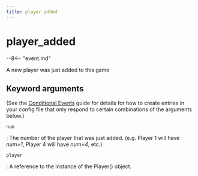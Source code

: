 ```yaml
---
title: player_added
---
```


# player_added


--8<-- "event.md"

A new player was just added to this game

## Keyword arguments

(See the [Conditional Events](overview/conditional.md)
guide for details for how to create entries in your config file that
only respond to certain combinations of the arguments below.)

`num`

:   The number of the player that was just added. (e.g. Player 1 will
    have *num=1*, Player 4 will have *num=4*, etc.)

`player`

:   A reference to the instance of the Player() object.
